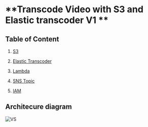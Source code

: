  # **Transcode Video with S3 and Elastic transcoder V1 **

## Table of Content 
 1) [S3](https://docs.aws.amazon.com/AmazonS3/latest/userguide/creating-bucket.html)

 2) [Elastic Transcoder](https://docs.aws.amazon.com/elastictranscoder/latest/developerguide/gs-3-create-a-pipeline.html)

 3) [Lambda](https://docs.aws.amazon.com/lambda/latest/dg/getting-started.html)

 4) [SNS Topic](https://docs.aws.amazon.com/sns/latest/dg/sns-create-topic.html)

 5) [IAM](https://docs.aws.amazon.com/IAM/latest/UserGuide/getting-started.html#getting-started-roles)

## Architecure diagram 

 ![VS](https://user-images.githubusercontent.com/54643582/231915958-8dd5f033-c7a3-4ea4-8b88-22a4ddaaad49.jpeg)

